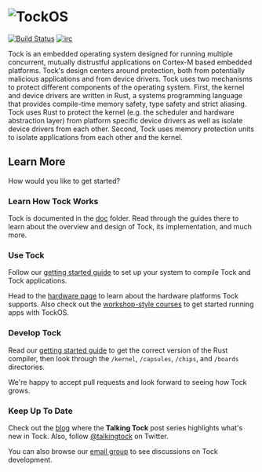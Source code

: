 # ![TockOS](http://www.tockos.org/assets/img/tock.svg "TockOS Logo")

[![Build Status](https://travis-ci.org/tock/tock.svg?branch=master)](https://travis-ci.org/tock/tock)
[![irc](https://img.shields.io/badge/irc-%23tock-lightgrey.svg)](https://kiwiirc.com/client/irc.freenode.net/tock)

Tock is an embedded operating system designed for running multiple concurrent, mutually
distrustful applications on Cortex-M based embedded platforms. Tock's design
centers around protection, both from potentially malicious applications and
from device drivers. Tock uses two mechanisms to protect different components
of the operating system. First, the kernel and device drivers are written in
Rust, a systems programming language that provides compile-time memory safety,
type safety and strict aliasing. Tock uses Rust to protect the kernel (e.g. the
scheduler and hardware abstraction layer) from platform specific device drivers
as well as isolate device drivers from each other. Second, Tock uses memory
protection units to isolate applications from each other and the kernel.


Learn More
----------

How would you like to get started?

### Learn How Tock Works 

Tock is documented in the [doc](doc) folder. Read through the guides there to
learn about the overview and design of Tock, its implementation, and much
more.


### Use Tock

Follow our [getting started guide](doc/Getting_Started.md) to set up your
system to compile Tock and Tock applications.

Head to the [hardware page](https://www.tockos.org/hardware/)
to learn about the hardware platforms Tock supports. Also check out the
[workshop-style courses](doc/courses) to get started running apps with TockOS.


### Develop Tock

Read our [getting started guide](doc/Getting_Started.md) to get the correct
version of the Rust compiler, then look through the `/kernel`, `/capsules`,
`/chips`, and `/boards` directories.

We're happy to accept pull requests and look forward to seeing how Tock grows.


### Keep Up To Date

Check out the [blog](https://www.tockos.org/blog/) where the **Talking Tock**
post series highlights what's new in Tock. Also, follow
[@talkingtock](https://twitter.com/talkingtock) on Twitter.

You can also browse our
[email group](https://groups.google.com/forum/#!forum/tock-dev) to see
discussions on Tock development.
